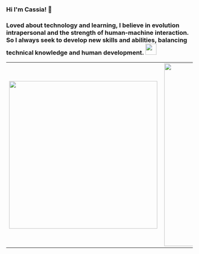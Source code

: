 ### Hi I'm Cassia! 👋

### Loved about technology and learning, I believe in evolution intrapersonal and the strength of human-machine interaction. So I always seek to develop new skills and abilities, balancing technical knowledge and human development. <img src="link_da_imagem" width="30px"></h2>


<!--
**cassialeaal/cassialeaal** is a ✨ _special_ ✨ repository because its `README.md` (this file) appears on your GitHub profile.

Here are some ideas to get you started:

- 🔭 I’m currently working on ...
- 🌱 I’m currently learning ...
- 👯 I’m looking to collaborate on ...
- 🤔 I’m looking for help with ...
- 💬 Ask me about ...
- 📫 How to reach me: ...
- 😄 Pronouns: ...
- ⚡ Fun fact: ...
-->

<center>
<table>
    <tr>
        <td><img width="400px" align="left" src="https://github-readme-stats.vercel.app/api/top-langs/?username=cassialeaal&hide=html&layout=compact&theme=buefy" /></td>
        <td><img width="495px" align="left" src="https://github-readme-stats.vercel.app/api?username=cassialeaal&theme=buefy"/></td>
    </tr>   
</table>
</center>  


